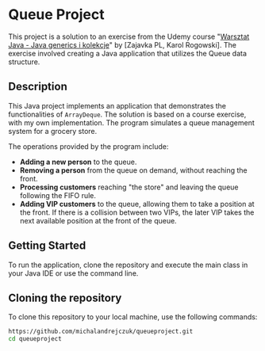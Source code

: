# Queue Project

This project is a solution to an exercise from the Udemy course
"[Warsztat Java - Java generics i kolekcje](https://www.udemy.com/course/kurs-java-generics-i-kolekcje/)"
by [Zajavka PL, Karol Rogowski].
The exercise involved creating a Java application that utilizes the Queue data structure.

## Description

This Java project implements an application that demonstrates the functionalities of `ArrayDeque`.
The solution is based on a course exercise, with my own implementation. 
The program simulates a queue management system for a grocery store.

The operations provided by the program include:

- **Adding a new person** to the queue.
- **Removing a person** from the queue on demand, without reaching the front.
- **Processing customers** reaching "the store" and leaving the queue following the FIFO rule.
- **Adding VIP customers** to the queue, allowing them to take a position at the front. If there is a collision between two VIPs, the later VIP takes the next available position at the front of the queue.

## Getting Started

To run the application, clone the repository and execute the main class in your Java IDE or use the command line.

## Cloning the repository

To clone this repository to your local machine, use the following commands:

```bash
https://github.com/michalandrejczuk/queueproject.git
cd queueproject